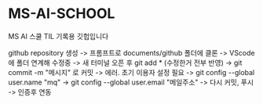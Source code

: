 # MS-AI-SCHOOL

MS AI 스쿨 TIL 기록용 깃헙입니다

github repository 생성 -> 프롬프트로 documents/github 폴더에 클론 -> VScode에 폴더 연계해 수정중 -> 새 터미널 오픈 후  git add * (수정한거 전부 반영) -> git commit -m "메시지" 로 커밋 -> 에러. 초기 이용자 설정 필요 -> git config --global user.name "mq" -> git config --global user.email  "메일주소" -> 다시 커밋, 푸시 -> 인증후 연동